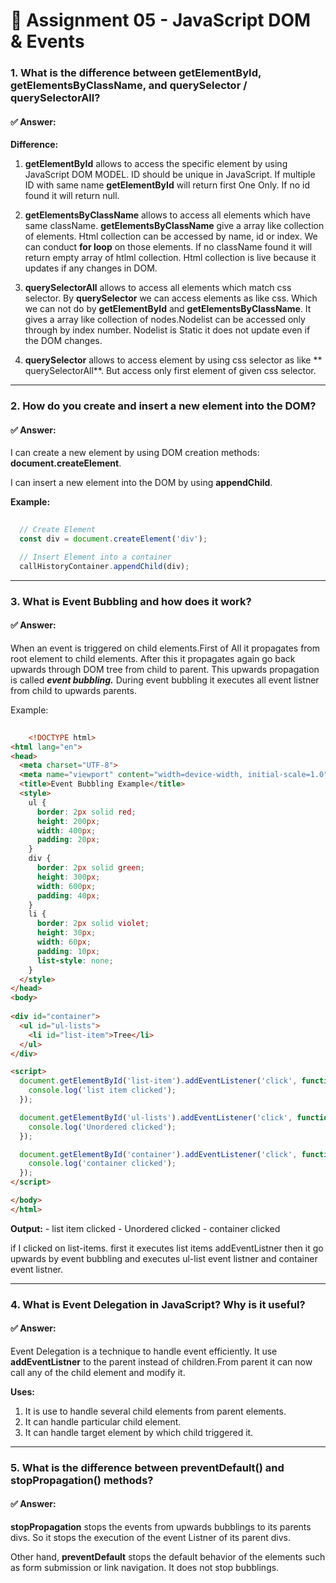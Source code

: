# 📘 Assignment 05 - JavaScript DOM & Events

### 1. What is the difference between **getElementById, getElementsByClassName, and querySelector / querySelectorAll**?

#### ✅ Answer:  
**Difference:**

 1. **getElementById** allows to access the specific element by using JavaScript DOM MODEL. ID should be unique in JavaScript. If multiple ID with same name **getElementById** will return first One Only. If no id found it will return null.
  
 2. **getElementsByClassName** allows to access all elements which have same className. **getElementsByClassName** give a  array like collection of elements. Html collection can be accessed by name, id or index. We can conduct **for loop** on those elements. If no className found it will return empty array of htlml collection. Html collection is live because it updates if any changes in DOM.
 
 3. **querySelectorAll** allows to access all  elements which match css selector. By **querySelector** we can access elements as like css. Which we can not do by **getElementById** and **getElementsByClassName**. It gives a  array like collection of nodes.Nodelist can be accessed only through by index number. Nodelist is Static it does not update even if the DOM changes.
 
 4. **querySelector** allows to access element by using css selector as like ** querySelectorAll**. But access only first element of given css selector.
 
---

### 2. How do you **create and insert a new element into the DOM**?

#### ✅ Answer:  
   I can create a new element by using DOM creation methods: **document.createElement**.
 
  I can insert a new element into the DOM by using **appendChild**.

  **Example:**
  
 ```javascript
  
   // Create Element
   const div = document.createElement('div');

   // Insert Element into a container
   callHistoryContainer.appendChild(div);

```
---

### 3. What is **Event Bubbling** and how does it work?

  #### ✅ Answer: 
   When an event is triggered on child elements.First of All it propagates from root element to child elements. After this it propagates again go back upwards through DOM tree from child to parent. This upwards propagation is called ***event bubbling.*** During event   bubbling it executes all event listner from child to upwards parents.
    
   Example:
    
```html
    
    <!DOCTYPE html>
<html lang="en">
<head>
  <meta charset="UTF-8">
  <meta name="viewport" content="width=device-width, initial-scale=1.0">
  <title>Event Bubbling Example</title>
  <style>
    ul {
      border: 2px solid red;
      height: 200px;
      width: 400px;
      padding: 20px;
    }
    div {
      border: 2px solid green;
      height: 300px;
      width: 600px;
      padding: 40px;
    }
    li {
      border: 2px solid violet;
      height: 30px;
      width: 60px;
      padding: 10px;
      list-style: none;
    }
  </style>
</head>
<body>
  
<div id="container">
  <ul id="ul-lists">
    <li id="list-item">Tree</li>
  </ul>
</div>

<script>
  document.getElementById('list-item').addEventListener('click', function() {
    console.log('list item clicked');
  });

  document.getElementById('ul-lists').addEventListener('click', function() {
    console.log('Unordered clicked');
  });

  document.getElementById('container').addEventListener('click', function() {
    console.log('container clicked');
  });
</script>

</body>
</html>

```

  **Output:**
    - list item clicked
    - Unordered clicked
    - container clicked

   if I clicked on list-items. first it executes list items addEventListner then it go upwards by event bubbling and executes ul-list event listner and container event listner.

---

### 4. What is **Event Delegation** in JavaScript? Why is it useful?
 
#### ✅ Answer: 

   Event Delegation is a technique to handle event efficiently. It use **addEventListner** to the parent instead of children.From parent it can now call any of the child element and modify it.

   **Uses:**
1. It is use to handle several child elements from parent elements.  
2. It can handle particular child element.  
3. It can handle target element by which child triggered it.  

---

### 5. What is the difference between **preventDefault() and stopPropagation()** methods?

  #### ✅ Answer: 
  
   **stopPropagation** stops the events from upwards bubblings to its parents divs. So it stops the execution of the event Listner of its parent divs.

   Other hand, **preventDefault** stops the default behavior of the elements such as form submission or link navigation. It does not stop bubblings.
    
